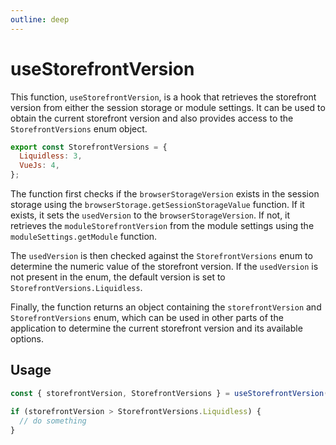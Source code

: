 ```yaml
---
outline: deep
---
```


# useStorefrontVersion

This function, `useStorefrontVersion`, is a hook that retrieves the storefront version from either the session storage or module settings. It can be used to obtain the current storefront version and also provides access to the `StorefrontVersions` enum object.

```js
export const StorefrontVersions = {
  Liquidless: 3,
  VueJs: 4,
};
```

The function first checks if the `browserStorageVersion` exists in the session storage using the `browserStorage.getSessionStorageValue` function. If it exists, it sets the `usedVersion` to the `browserStorageVersion`. If not, it retrieves the `moduleStorefrontVersion` from the module settings using the `moduleSettings.getModule` function.

The `usedVersion` is then checked against the `StorefrontVersions` enum to determine the numeric value of the storefront version. If the `usedVersion` is not present in the enum, the default version is set to `StorefrontVersions.Liquidless`.

Finally, the function returns an object containing the `storefrontVersion` and `StorefrontVersions` enum, which can be used in other parts of the application to determine the current storefront version and its available options.

## Usage
```js
const { storefrontVersion, StorefrontVersions } = useStorefrontVersion()

if (storefrontVersion > StorefrontVersions.Liquidless) {
  // do something
}
```
